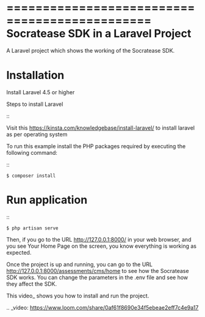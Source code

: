 ==============================================
Socratease SDK in a Laravel Project
==============================================

A Laravel project which shows the working of the Socratease SDK.

# Installation

Install Laravel 4.5 or higher

Steps to install Laravel

::

Visit this https://kinsta.com/knowledgebase/install-laravel/ to install laravel as per operating system

To run this example install the PHP packages required by executing the following command:

::

    $ composer install

# Run application

::

    $ php artisan serve

Then, if you go to the URL http://127.0.0.1:8000/ in your web browser, and you see
Your Home Page on the screen, you know everything is working as expected.

Once the project is up and running, you can go to the URL http://127.0.0.1:8000/assessments/cms/home to see how the
Socratease SDK works. You can change the parameters in the .env file and see how they affect the SDK.

This video\_ shows you how to install and run the project.

.. \_video: https://www.loom.com/share/0af61f8690e34f5ebeae2eff7c4e9a17

